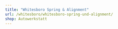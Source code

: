```yaml
---
title: "Whitesboro Spring & Alignment"
url: /whitesboro/whitesboro-spring-und-alignment/
shop: Autowerkstatt
---
```

